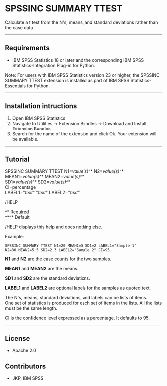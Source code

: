 # SPSSINC SUMMARY TTEST
Calculate a t test from the N's, means, and standard deviations rather than the case data

----
Requirements
----
- IBM SPSS Statistics 18 or later and the corresponding IBM SPSS Statistics-Integration Plug-in for Python.

Note: For users with IBM SPSS Statistics version 23 or higher, the SPSSINC SUMMARY TTEST extension is installed as part of IBM SPSS Statistics-Essentials for Python.

---
Installation intructions
----
1. Open IBM SPSS Statistics
2. Navigate to Utilities -> Extension Bundles -> Download and Install Extension Bundles
3. Search for the name of the extension and click Ok. Your extension will be available.

---
Tutorial
----
SPSSINC SUMMARY TTEST N1=*value(s)*^&#42; N2=*value(s)*^&#42;  
MEAN1=*value(s)*^&#42; MEAN2=*value(s)*^&#42;  
SD1=*value(s)*^&#42; SD2=*value(s)*^&#42;  
CI=percentage  
LABEL1="*text*" "*text*" LABEL2="*text*"

/HELP

^&#42; Required  
^&#42;^&#42; Default

/HELP displays this help and does nothing else.

Example:
```
SPSSINC SUMMARY TTEST N1=20 MEAN1=5 SD1=2 LABEL1="Sample 1" 
N2=30 MEAN2=5.5 SD2=2.3 LABEL2="Sample 2" CI=95.
```

**N1** and **N2** are the case counts for the two samples.

**MEAN1** and **MEAN2** are the means.

**SD1** and **SD2** are the standard deviations.

**LABEL1** and **LABEL2** are optional labels for the samples as quoted text.

The N's, means, standard deviations, and labels can be lists of items.  
One set of statistics is produced for each
set of items in the lists.  All the lists must be the same length.

CI is the confidence level expressed as a percentage.  It defaults to 95.

---
License
----

- Apache 2.0
                              
Contributors
----

  - JKP, IBM SPSS
